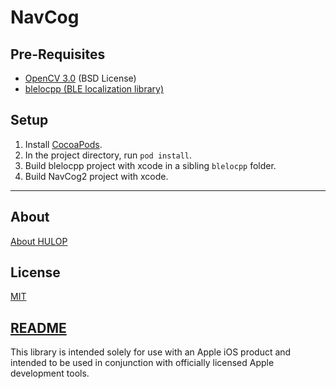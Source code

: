 # NavCog

## Pre-Requisites
- [OpenCV 3.0](http://opencv.org/) (BSD License)
- [blelocpp (BLE localization library)](https://github.com/hulop/blelocpp)

## Setup

1. Install [CocoaPods](https://cocoapods.org/).
2. In the project directory, run `pod install`.
3. Build blelocpp project with xcode in a sibling `blelocpp` folder.
4. Build NavCog2 project with xcode.

----
## About
[About HULOP](https://github.com/hulop/00Readme)


## License
[MIT](http://opensource.org/licenses/MIT)

## [README](https://raw.githubusercontent.com/hulop/NavCog2/master/README.txt)
This library is intended solely for use with an Apple iOS product and intended
to be used in conjunction with officially licensed Apple development tools.
